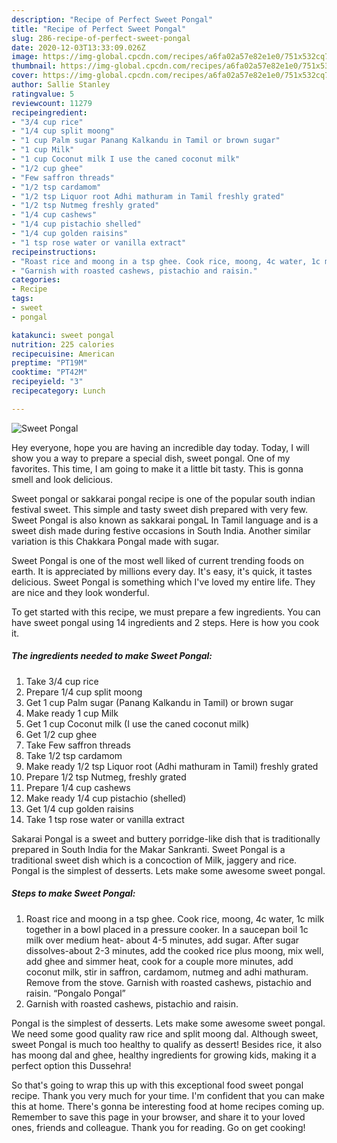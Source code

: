 ```yaml
---
description: "Recipe of Perfect Sweet Pongal"
title: "Recipe of Perfect Sweet Pongal"
slug: 286-recipe-of-perfect-sweet-pongal
date: 2020-12-03T13:33:09.026Z
image: https://img-global.cpcdn.com/recipes/a6fa02a57e82e1e0/751x532cq70/sweet-pongal-recipe-main-photo.jpg
thumbnail: https://img-global.cpcdn.com/recipes/a6fa02a57e82e1e0/751x532cq70/sweet-pongal-recipe-main-photo.jpg
cover: https://img-global.cpcdn.com/recipes/a6fa02a57e82e1e0/751x532cq70/sweet-pongal-recipe-main-photo.jpg
author: Sallie Stanley
ratingvalue: 5
reviewcount: 11279
recipeingredient:
- "3/4 cup rice"
- "1/4 cup split moong"
- "1 cup Palm sugar Panang Kalkandu in Tamil or brown sugar"
- "1 cup Milk"
- "1 cup Coconut milk I use the caned coconut milk"
- "1/2 cup ghee"
- "Few saffron threads"
- "1/2 tsp cardamom"
- "1/2 tsp Liquor root Adhi mathuram in Tamil freshly grated"
- "1/2 tsp Nutmeg freshly grated"
- "1/4 cup cashews"
- "1/4 cup pistachio shelled"
- "1/4 cup golden raisins"
- "1 tsp rose water or vanilla extract"
recipeinstructions:
- "Roast rice and moong in a tsp ghee. Cook rice, moong, 4c water, 1c milk together in a bowl placed in a pressure cooker. In a saucepan boil 1c milk over medium heat- about 4-5 minutes, add sugar. After sugar dissolves-about 2-3 minutes, add the cooked rice plus moong, mix well, add ghee and simmer heat, cook for a couple more minutes, add coconut milk, stir in saffron, cardamom, nutmeg and adhi mathuram. Remove from the stove. Garnish with roasted cashews, pistachio and raisin. “Pongalo Pongal”"
- "Garnish with roasted cashews, pistachio and raisin."
categories:
- Recipe
tags:
- sweet
- pongal

katakunci: sweet pongal 
nutrition: 225 calories
recipecuisine: American
preptime: "PT19M"
cooktime: "PT42M"
recipeyield: "3"
recipecategory: Lunch

---
```



![Sweet Pongal](https://img-global.cpcdn.com/recipes/a6fa02a57e82e1e0/751x532cq70/sweet-pongal-recipe-main-photo.jpg)

Hey everyone, hope you are having an incredible day today. Today, I will show you a way to prepare a special dish, sweet pongal. One of my favorites. This time, I am going to make it a little bit tasty. This is gonna smell and look delicious.

Sweet pongal or sakkarai pongal recipe is one of the popular south indian festival sweet. This simple and tasty sweet dish prepared with very few. Sweet Pongal is also known as sakkarai pongaL In Tamil language and is a sweet dish made during festive occasions in South India. Another similar variation is this Chakkara Pongal made with sugar.

Sweet Pongal is one of the most well liked of current trending foods on earth. It is appreciated by millions every day. It's easy, it's quick, it tastes delicious. Sweet Pongal is something which I've loved my entire life. They are nice and they look wonderful.


To get started with this recipe, we must prepare a few ingredients. You can have sweet pongal using 14 ingredients and 2 steps. Here is how you cook it.

<!--inarticleads1-->

##### The ingredients needed to make Sweet Pongal:

1. Take 3/4 cup rice
1. Prepare 1/4 cup split moong
1. Get 1 cup Palm sugar (Panang Kalkandu in Tamil) or brown sugar
1. Make ready 1 cup Milk
1. Get 1 cup Coconut milk (I use the caned coconut milk)
1. Get 1/2 cup ghee
1. Take Few saffron threads
1. Take 1/2 tsp cardamom
1. Make ready 1/2 tsp Liquor root (Adhi mathuram in Tamil) freshly grated
1. Prepare 1/2 tsp Nutmeg, freshly grated
1. Prepare 1/4 cup cashews
1. Make ready 1/4 cup pistachio (shelled)
1. Get 1/4 cup golden raisins
1. Take 1 tsp rose water or vanilla extract


Sakarai Pongal is a sweet and buttery porridge-like dish that is traditionally prepared in South India for the Makar Sankranti. Sweet Pongal is a traditional sweet dish which is a concoction of Milk, jaggery and rice. Pongal is the simplest of desserts. Lets make some awesome sweet pongal. 

<!--inarticleads2-->

##### Steps to make Sweet Pongal:

1. Roast rice and moong in a tsp ghee. Cook rice, moong, 4c water, 1c milk together in a bowl placed in a pressure cooker. In a saucepan boil 1c milk over medium heat- about 4-5 minutes, add sugar. After sugar dissolves-about 2-3 minutes, add the cooked rice plus moong, mix well, add ghee and simmer heat, cook for a couple more minutes, add coconut milk, stir in saffron, cardamom, nutmeg and adhi mathuram. Remove from the stove. Garnish with roasted cashews, pistachio and raisin. “Pongalo Pongal”
1. Garnish with roasted cashews, pistachio and raisin.


Pongal is the simplest of desserts. Lets make some awesome sweet pongal. We need some good quality raw rice and split moong dal. Although sweet, sweet Pongal is much too healthy to qualify as dessert! Besides rice, it also has moong dal and ghee, healthy ingredients for growing kids, making it a perfect option this Dussehra! 

So that's going to wrap this up with this exceptional food sweet pongal recipe. Thank you very much for your time. I'm confident that you can make this at home. There's gonna be interesting food at home recipes coming up. Remember to save this page in your browser, and share it to your loved ones, friends and colleague. Thank you for reading. Go on get cooking!
